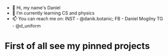 - 👋 Hi, my name's Daniel
- 🌱 I’m currently learning CS and physics
- 📫 You can reach me on: 
INST -  @danik.botanic; 
FB - Daniel Mogilny
TG -  @d_uniform

# First of all see my pinned projects

